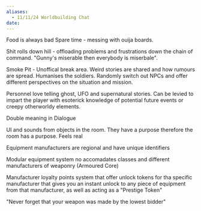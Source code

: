 ```yaml
---
aliases:
  - 11/11/24 Worldbuilding Chat
date:
---
```

Food is always bad
Spare time - messing with ouija boards.

Shit rolls down hill - offloading problems and frustrations down the chain of command. "Gunny's miserable then everybody is miserbale".

Smoke Pit - Unoffical break area. Weird stories are shared and how rumours are spread. Humanises the soldiers. Randomly switch out NPCs and offer different perspectives on the situation and mission.

Personnel love telling ghost, UFO and supernatural stories. Can be levied to impart the player with esoterick knowledge of potential future events or creepy otherworldy elements. 

Double meaning in Dialogue

UI and sounds from objects in the room. They have a purpose therefore the room has a purpose. Feels real

Equipment manufacturers are regional and have unique identifiers

Modular equipment system no accomadates classes and different manufacturers of weaponry (Armoured Core)

Manufacturer loyalty points system that offer unlock tokens for tha specific manufacturer that gives you an instant unlock to any piece of equipment from that manufacturer, as well as acting as a "Prestige Token"

"Never forget that your weapon was made by the lowest bidder"